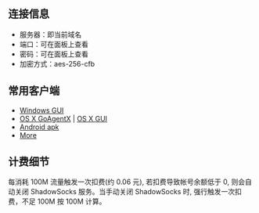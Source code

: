 ## 连接信息

* 服务器：即当前域名
* 端口：可在面板上查看
* 密码：可在面板上查看
* 加密方式：aes-256-cfb

## 常用客户端

* [Windows GUI](http://pan.baidu.com/s/1qWry1Co)
* [OS X GoAgentX](http://pan.baidu.com/s/1xWGyE) | [OS X GUI](http://pan.baidu.com/s/1i3va6ZN)
* [Android apk](http://pan.baidu.com/s/1sjjUTgL)
* [More](http://shadowsocks.org/en/download/clients.html)

## 计费细节
每消耗 100M 流量触发一次扣费(约 0.06 元), 若扣费导致帐号余额低于 0, 则会自动关闭 ShadowSocks 服务。当手动关闭 ShadowSocks 时, 强行触发一次扣费，不足 100M 按 100M 计算。
